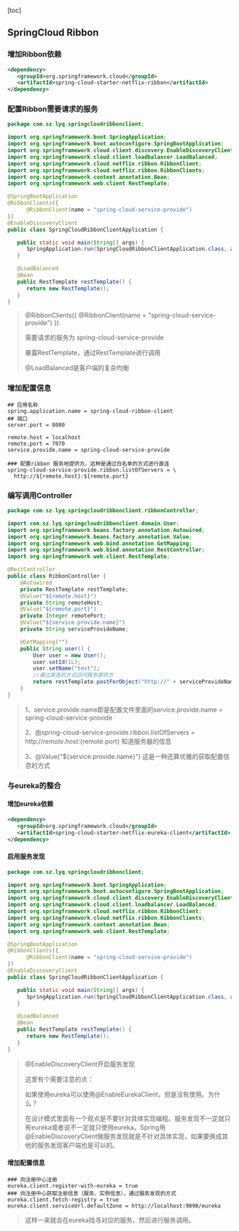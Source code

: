 [toc]



## SpringCloud Ribbon

### 增加Ribbon依赖

```xml
<dependency>
   <groupId>org.springframework.cloud</groupId>
   <artifactId>spring-cloud-starter-netflix-ribbon</artifactId>
</dependency>
```

### 配置Ribbon需要请求的服务

```java
package com.sz.lyq.springcloudribbonclient;

import org.springframework.boot.SpringApplication;
import org.springframework.boot.autoconfigure.SpringBootApplication;
import org.springframework.cloud.client.discovery.EnableDiscoveryClient;
import org.springframework.cloud.client.loadbalancer.LoadBalanced;
import org.springframework.cloud.netflix.ribbon.RibbonClient;
import org.springframework.cloud.netflix.ribbon.RibbonClients;
import org.springframework.context.annotation.Bean;
import org.springframework.web.client.RestTemplate;

@SpringBootApplication
@RibbonClients({
      @RibbonClient(name = "spring-cloud-service-provide")
})
@EnableDiscoveryClient
public class SpringCloudRibbonClientApplication {

   public static void main(String[] args) {
      SpringApplication.run(SpringCloudRibbonClientApplication.class, args);
   }

   @LoadBalanced
   @Bean
   public RestTemplate restTemplate() {
      return new RestTemplate();
   }
}
```

> @RibbonClients({
>       @RibbonClient(name = "spring-cloud-service-provide")
> })
>
> 需要请求的服务为 spring-cloud-service-provide
>
> 暴露RestTemplate，通过RestTemplate进行调用
>
> @LoadBalanced是客户端的复杂均衡

### 增加配置信息

```properties
## 应用名称
spring.application.name = spring-cloud-ribbon-client
## 端口
server.port = 8080
        
remote.host = localhost
remote.port = 7070
service.provide.name = spring-cloud-service-provide

### 配置ribbon 服务地提供方，这种是通过白名单的方式进行直连
spring-cloud-service-provide.ribbon.listOfServers = \
  http://${remote.host}:${remote.port}
```

### 编写调用Controller

```java
package com.sz.lyq.springcloudribbonclient.ribbonController;

import com.sz.lyq.springcloudribbonclient.domain.User;
import org.springframework.beans.factory.annotation.Autowired;
import org.springframework.beans.factory.annotation.Value;
import org.springframework.web.bind.annotation.GetMapping;
import org.springframework.web.bind.annotation.RestController;
import org.springframework.web.client.RestTemplate;

@RestController
public class RibbonController {
    @Autowired
    private RestTemplate restTemplate;
    @Value("${remote.host}")
    private String remoteHost;
    @Value("${remote.port}")
    private Integer remotePort;
    @Value("${service.provide.name}")
    private String serviceProvideName;

    @GetMapping("")
    public String user() {
        User user = new User();
        user.setId(1L);
        user.setName("test");
        //通过直连的方式访问服务提供方
        return restTemplate.postForObject("http://" + serviceProvideName + "/user", user, String.class);
    }
}
```

> 1、service.provide.name即是配置文件里面的service.provide.name = spring-cloud-service-provide
>
> 2、由spring-cloud-service-provide.ribbon.listOfServers = \
>   http://${remote.host}:${remote.port} 知道服务器的信息
>
> 3、@Value("${service.provide.name}") 这是一种还算优雅的获取配置信息的方式

### 与eureka的整合

#### 增加eureka依赖

```xml
<dependency>
   <groupId>org.springframework.cloud</groupId>
   <artifactId>spring-cloud-starter-netflix-eureka-client</artifactId>
</dependency>
```

#### 启用服务发现

```java
package com.sz.lyq.springcloudribbonclient;

import org.springframework.boot.SpringApplication;
import org.springframework.boot.autoconfigure.SpringBootApplication;
import org.springframework.cloud.client.discovery.EnableDiscoveryClient;
import org.springframework.cloud.client.loadbalancer.LoadBalanced;
import org.springframework.cloud.netflix.ribbon.RibbonClient;
import org.springframework.cloud.netflix.ribbon.RibbonClients;
import org.springframework.context.annotation.Bean;
import org.springframework.web.client.RestTemplate;

@SpringBootApplication
@RibbonClients({
      @RibbonClient(name = "spring-cloud-service-provide")
})
@EnableDiscoveryClient
public class SpringCloudRibbonClientApplication {

   public static void main(String[] args) {
      SpringApplication.run(SpringCloudRibbonClientApplication.class, args);
   }

   @LoadBalanced
   @Bean
   public RestTemplate restTemplate() {
      return new RestTemplate();
   }
}
```

> @EnableDiscoveryClient开启服务发现
>
> 这里有个需要注意的点：
>
> 如果使用eureka可以使用@EnableEurekaClient，但是没有使用。为什么？
>
> 在设计模式里面有一个观点是不要针对具体实现编程。服务发现不一定就只有eureka或者说不一定就只使用eureka。Spring用@EnableDiscoveryClient做服务发现就是不针对具体实现，如果要换成其他的服务发现客户端也是可以的。

#### 增加配置信息

```properties
### 向注册中心注册
eureka.client.register-with-eureka = true
### 向注册中心获取注册信息（服务、实例信息），通过服务发现的方式
eureka.client.fetch-registry = true
eureka.client.serviceUrl.defaultZone = http://localhost:9090/eureka
```

> 这样一来就会在eureka找寻对应的服务，然后进行服务调用。